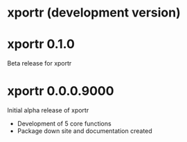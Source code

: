 # xportr (development version)

# xportr 0.1.0

Beta release for xportr 

# xportr 0.0.0.9000

Initial alpha release of xportr

* Development of 5 core functions
* Package down site and documentation created
